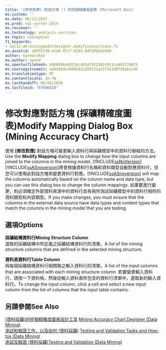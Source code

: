 ```yaml
---
title: '[修改對應] 對話方塊 () 的挖掘精確度圖表 |Microsoft Docs'
ms.custom: ''
ms.date: 06/13/2017
ms.prod: sql-server-2014
ms.reviewer: ''
ms.technology: analysis-services
ms.topic: conceptual
f1_keywords:
- sql12.dm.miningmodeldesigner.modifyconnections.f1
ms.assetid: a99f5330-efe0-47c7-8393-8dfd9bb2d490
author: minewiskan
ms.author: owend
ms.openlocfilehash: b968046a09214c4b5d7922302c911ca4d1f2b875
ms.sourcegitcommit: ad4d92dce894592a259721a1571b1d8736abacdb
ms.translationtype: MT
ms.contentlocale: zh-TW
ms.lasthandoff: 08/04/2020
ms.locfileid: "87686528"
---
```

# <a name="modify-mapping-dialog-box-mining-accuracy-chart"></a><span data-ttu-id="a6b02-102">修改對應對話方塊 (採礦精確度圖表)</span><span class="sxs-lookup"><span data-stu-id="a6b02-102">Modify Mapping Dialog Box (Mining Accuracy Chart)</span></span>
  <span data-ttu-id="a6b02-103">使用 **[修改對應]** 對話方塊可變更輸入資料行與採礦模型中的資料行聯結的方法。</span><span class="sxs-lookup"><span data-stu-id="a6b02-103">Use the **Modify Mapping** dialog box to change how the input columns are joined to the columns in the mining model.</span></span> [!INCLUDE[ssNoVersion](../includes/ssnoversion-md.md)]<span data-ttu-id="a6b02-104">[!INCLUDE[ssASnoversion](../includes/ssasnoversion-md.md)]將會根據資料行名稱和資料類型自動對應資料行，但您可以使用此對話方塊來變更資料行對應。</span><span class="sxs-lookup"><span data-stu-id="a6b02-104">[!INCLUDE[ssASnoversion](../includes/ssasnoversion-md.md)] will map the columns automatically based on the column name and data type, but you can use this dialog box to change the column mappings.</span></span> <span data-ttu-id="a6b02-105">如果要進行變更，則必須確定外部資料來源中的資料行具有與所測試採礦模型中的資料行相符的資料類型和內容類型。</span><span class="sxs-lookup"><span data-stu-id="a6b02-105">If you make changes, you must ensure that the columns in the external data source have data types and content types that match the columns in the mining model that you are testing.</span></span>  
  
## <a name="options"></a><span data-ttu-id="a6b02-106">選項</span><span class="sxs-lookup"><span data-stu-id="a6b02-106">Options</span></span>  
 <span data-ttu-id="a6b02-107">**採礦結構資料行**</span><span class="sxs-lookup"><span data-stu-id="a6b02-107">**Mining Structure Column**</span></span>  
 <span data-ttu-id="a6b02-108">選取的採礦結構中所定義之採礦結構資料行的清單。</span><span class="sxs-lookup"><span data-stu-id="a6b02-108">A list of the mining structure columns that are defined in the selected mining structure.</span></span>  
  
 <span data-ttu-id="a6b02-109">**資料表資料行**</span><span class="sxs-lookup"><span data-stu-id="a6b02-109">**Table Column**</span></span>  
 <span data-ttu-id="a6b02-110">與每個採礦結構資料行相關聯之輸入資料行的清單。</span><span class="sxs-lookup"><span data-stu-id="a6b02-110">A list of the input columns that are associated with each mining structure column.</span></span> <span data-ttu-id="a6b02-111">若要變更輸入資料行，請按一下資料格，然後從輸入資料表所包含的資料行清單中，選取新的輸入資料行。</span><span class="sxs-lookup"><span data-stu-id="a6b02-111">To change the input column, click a cell and select a new input column from the list of columns that the input table contains.</span></span>  
  
## <a name="see-also"></a><span data-ttu-id="a6b02-112">另請參閱</span><span class="sxs-lookup"><span data-stu-id="a6b02-112">See Also</span></span>  
 <span data-ttu-id="a6b02-113">[&#40;資料採礦&#41;的挖掘精確度圖表設計工具](mining-accuracy-chart-designer-data-mining.md) </span><span class="sxs-lookup"><span data-stu-id="a6b02-113">[Mining Accuracy Chart Designer &#40;Data Mining&#41;](mining-accuracy-chart-designer-data-mining.md) </span></span>  
 <span data-ttu-id="a6b02-114">[測試和驗證工作，以及如何 &#40;資料採礦&#41;](data-mining/testing-and-validation-tasks-and-how-tos-data-mining.md) </span><span class="sxs-lookup"><span data-stu-id="a6b02-114">[Testing and Validation Tasks and How-tos &#40;Data Mining&#41;](data-mining/testing-and-validation-tasks-and-how-tos-data-mining.md) </span></span>  
 [<span data-ttu-id="a6b02-115">測試及驗證 &#40;資料採礦&#41;</span><span class="sxs-lookup"><span data-stu-id="a6b02-115">Testing and Validation &#40;Data Mining&#41;</span></span>](data-mining/testing-and-validation-data-mining.md)  
  
  
